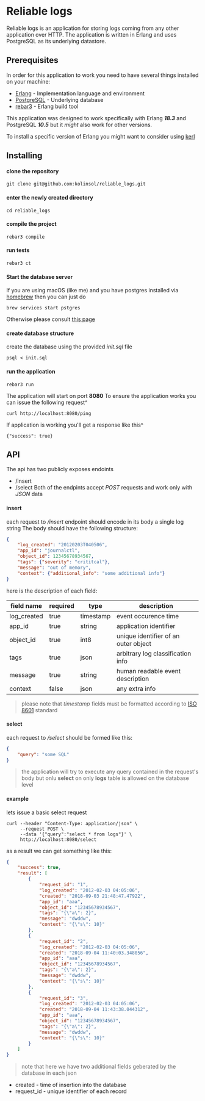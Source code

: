 # Reliable logs

Reliable logs is an application for storing logs coming from any other application over HTTP. The application is written in Erlang and uses PostgreSQL as its underlying datastore.

## Prerequisites

In order for this application to work you need to have several things installed on your machine:
* [Erlang](https://www.erlang.org/) - Implementation language and environment
* [PostgreSQL](https://www.postgresql.org/) - Underlying database
* [rebar3](https://www.rebar3.org/) - Erlang build tool

This application was designed to work specifically with Erlang _**18.3**_ and PostgreSQL _**10.5**_ but it *might* also work for other versions.

To install a specific version of Erlang you might want to consider using [kerl](https://github.com/kerl/kerl)

## Installing
#### clone the repository
```
git clone git@github.com:kolinsol/reliable_logs.git
```
#### enter the newly created directory
```
cd reliable_logs
```
#### compile the project
```
rebar3 compile
```
#### run tests
```
rebar3 ct
```
#### Start the database server
If you are using macOS (like me) and you have postgres installed via [homebrew](https://brew.sh/)
then you can just do
```
brew services start pstgres
```
Otherwise please consult [this page](https://www.postgresql.org/docs/9.1/static/server-start.html)
#### create database structure
create the database using the provided *init.sql* file
```
psql < init.sql
```
#### run the application
```
rebar3 run
```
The application will start on port **8080**
To ensure the application works you can issue the following request^
```
curl http://localhost:8080/ping
```
If application is working you'll get a response like this^
```
{"success": true}
```
## API
The api has two publicly exposes endoints
* /insert
* /select
Both of the endpints accept *POST* requests and work only with *JSON* data
#### insert
each request to */insert* endpoint should encode in its body a single log string
The body should have the following structure:
```json
{
	"log_created": "20120203T040506",
	"app_id": "journalctl",
	"object_id": 12345678934567,
	"tags": {"severity": "crititcal"},
	"message": "out of memory",
	"context": {"additional_info": "some additional info"}
}
```
here is the description of each field:

|field name|required|type|description|
|-|-|-|-|
|log_created|true|timestamp|event occurence time|
|app_id|true|string|application identifier|
|object_id|true|int8|unique identifier of an outer object|
|tags|true|json|arbitrary log classification info|
|message|true|string|human readable event description|
|context|false|json|any extra info|

> please note that *timestamp* fields must be formatted according to [ISO 8601](https://en.wikipedia.org/wiki/ISO_8601) standard 
#### select
each request to */select* should be formed like this:
```json
{
	"query": "some SQL"
}
```
> the application will try to execute any query contained in the request's body
> but onlu **select** on only **logs** table is allowed on the database level
#### example
lets issue a basic select request
```
curl --header "Content-Type: application/json" \
     --request POST \
     --data '{"query":"select * from logs"}' \
     http://localhost:8080/select
```
as a result we can get something like this:
``` json
{
    "success": true,
    "result": [
        {
            "request_id": "1",
            "log_created": "2012-02-03 04:05:06",
            "created": "2018-09-03 21:48:47.47922",
            "app_id": "aaa",
            "object_id": "12345678934567",
            "tags": "{\"a\": 2}",
            "message": "dwddw",
            "context": "{\"s\": 10}"
        },
        {
            "request_id": "2",
            "log_created": "2012-02-03 04:05:06",
            "created": "2018-09-04 11:40:03.348056",
            "app_id": "aaa",
            "object_id": "12345678934567",
            "tags": "{\"a\": 2}",
            "message": "dwddw",
            "context": "{\"s\": 10}"
        },
        {
            "request_id": "3",
            "log_created": "2012-02-03 04:05:06",
            "created": "2018-09-04 11:43:38.044312",
            "app_id": "aaa",
            "object_id": "12345678934567",
            "tags": "{\"a\": 2}",
            "message": "dwddw",
            "context": "{\"s\": 10}"
        }
    ]
}
```
> note that here we have two additional fields geberated by the database in each json
* created - time of insertion into the database
* request_id - unique identifier of each record

